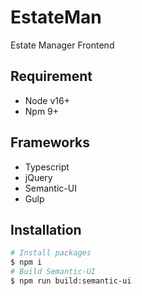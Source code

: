 # EstateMan

Estate Manager Frontend

## Requirement

- Node v16+
- Npm 9+

## Frameworks

- Typescript
- jQuery
- Semantic-UI
- Gulp

## Installation

```bash
# Install packages
$ npm i
# Build Semantic-UI
$ npm run build:semantic-ui
```
